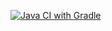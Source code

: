 [![Java CI with Gradle](https://github.com/djpark0402/cli/actions/workflows/gradle.yml/badge.svg)](https://github.com/djpark0402/cli/actions/workflows/gradle.yml)
